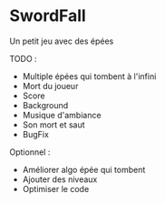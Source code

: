 SwordFall
=========

Un petit jeu avec des épées

TODO :
- Multiple épées qui tombent à l'infini
- Mort du joueur
- Score
- Background
- Musique d'ambiance
- Son mort et saut
- BugFix

Optionnel :
- Améliorer algo épée qui tombent
- Ajouter des niveaux
- Optimiser le code
